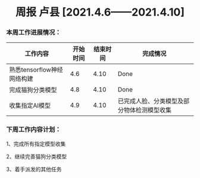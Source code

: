 # <center>周报  卢县 [2021.4.6——2021.4.10] <center>

### 本周工作进展情况：

| 工作内容                   | 开始时间 | 结束时间 | 完成情况                                   |
| -------------------------- | -------- | -------- | ------------------------------------------ |
| 熟悉tensorflow神经网络构建 | 4.6      | 4.10     | Done                                       |
| 完成猫狗分类模型           | 4.8      | 4.10     | Done                                       |
| 收集指定AI模型             | 4.9      | 4.10     | 已完成人脸、分类模型及部分物体检测模型收集 |

### 下周工作内容计划：

1、完成所有指定模型收集

2、继续完善猫狗分类模型

3、着手派发的其他任务